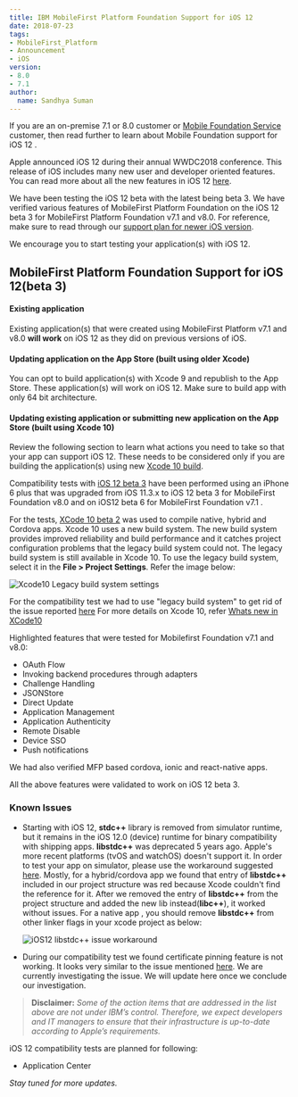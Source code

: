 ```yaml
---
title: IBM MobileFirst Platform Foundation Support for iOS 12
date: 2018-07-23
tags:
- MobileFirst_Platform
- Announcement
- iOS
version:
- 8.0
- 7.1
author:
  name: Sandhya Suman
---
```


If you are an on-premise 7.1 or 8.0 customer or [Mobile Foundation Service](https://console.bluemix.net/catalog/services/mobile-foundation) customer, then read further to learn about  Mobile Foundation support for iOS 12 .

Apple announced iOS 12 during their annual WWDC2018 conference. This release of iOS includes many new user and developer oriented features. You can read more about all the new features in iOS 12 [here](https://developer.apple.com/ios/whats-new/).

We have been testing the iOS 12 beta with the latest being beta 3. We have verified various features of MobileFirst Platform Foundation on the iOS 12 beta 3 for MobileFirst Platform Foundation v7.1 and v8.0. For reference, make sure to read through our [support plan for newer iOS version](https://mobilefirstplatform.ibmcloud.com/blog/2017/01/11/support-plan-for-next-android-ios-mobile-os/).

We encourage you to start testing your application(s) with iOS 12.

## MobileFirst Platform Foundation Support for iOS 12(beta 3)

#### Existing application
Existing application(s) that were created using MobileFirst Platform v7.1 and v8.0 **will work** on iOS 12 as they did on previous versions of iOS.

#### Updating application on the App Store (built using older Xcode)
You can opt to build application(s) with Xcode 9 and republish to the App Store. These application(s) will work on iOS 12. Make sure to build app with only 64 bit architecture.

#### Updating existing application or submitting new application on the App Store (built using Xcode 10)
Review the following section to learn what actions you need to take so that your app can support iOS 12. These needs to be considered only if you are building the application(s) using new [Xcode 10 build](https://developer.apple.com/download).

Compatibility tests with [iOS 12 beta 3](https://developer.apple.com/download) have been performed using an iPhone 6 plus that was upgraded from iOS 11.3.x to iOS 12 beta 3 for MobileFirst Foundation v8.0 and on iOS12 beta 6 for MobileFirst Foundation v7.1 .

For the tests, [XCode 10 beta 2](https://developer.apple.com/download) was used to compile native, hybrid and Cordova apps. Xcode 10 uses a new build system. The new build system provides improved reliability and build performance and it catches project configuration problems that the legacy build system could not.
The legacy build system is still available in Xcode 10. To use the legacy build system, select it in the **File > Project Settings**. Refer the image below:

![Xcode10 Legacy build system settings]({{site.baseurl}}/assets/blog/2017-07-20-compatibility-tests-for-ios-12/xcode10-buildsystem.png)

For the compatibility test we had to use "legacy build system" to get rid of the issue reported [here](https://stackoverflow.com/questions/50718018/xcode-10-error-multiple-commands-produce)
For more details on Xcode 10, refer [Whats new in XCode10](https://developer.apple.com/xcode/whats-new/)  

Highlighted features that were tested for Mobilefirst Foundation v7.1 and v8.0:

* OAuth Flow
* Invoking backend procedures through adapters
* Challenge Handling
* JSONStore
* Direct Update
* Application Management
* Application Authenticity
* Remote Disable
* Device SSO
* Push notifications

We had also verified MFP based cordova, ionic and react-native apps.

All the above features were validated to work on iOS 12 beta 3.  

### Known Issues
* Starting with iOS 12, **stdc++** library is removed from simulator runtime, but it remains in the iOS 12.0 (device) runtime for binary compatibility with shipping apps. **libstdc++** was deprecated 5 years ago. Apple's more recent platforms (tvOS and watchOS) doesn't support it.
In order to test your app on simulator, please use the workaround suggested [here](https://stackoverflow.com/questions/50694822/xcode-10-ios-12-does-not-contain-libstdc6-0-9).
Mostly, for a hybrid/cordova app we found that entry of **libstdc++** included in our project structure  was red because Xcode couldn't find the reference for it. After we removed the entry of **libstdc++** from the project structure and added the new lib instead(**libc++**), it worked without issues.
For a native app , you should remove **libstdc++** from other linker flags in your xcode project as below:

  ![iOS12 libstdc++  issue workaround]({{site.baseurl}}/assets/blog/2017-07-20-compatibility-tests-for-ios-12/ios12-stdlib-fix.png)

* During our compatibility test we found certificate pinning feature is not working. It looks very similar to the issue mentioned [here](https://github.com/AFNetworking/AFNetworking/issues/4229). We are currently investigating the issue. We will update here once we conclude our investigation.


> **Disclaimer:** *Some of the action items that are addressed in the list above are not under IBM’s control. Therefore, we expect developers and IT managers to ensure that their infrastructure is up-to-date according to Apple’s requirements.*

iOS 12 compatibility tests are planned for following:

* Application Center

*Stay tuned for more updates.*
